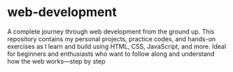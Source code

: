 # web-development
A complete journey through web development from the ground up. This repository contains my personal projects, practice codes, and hands-on exercises as I learn and build using HTML, CSS, JavaScript, and more. Ideal for beginners and enthusiasts who want to follow along and understand how the web works—step by step
